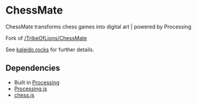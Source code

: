 # ChessMate
ChessMate transforms chess games into digital art | powered by Processing

Fork of [/TribeOfLions/ChessMate](https://github.com/TribeOfLions/ChessMate)

See  [kaleido.rocks](http://www.kaleido.rocks/ChessMate/) for further details.


## Dependencies

* Built in [Processing](https://processing.org/)
*  [Processing.js](http://processingjs.org/)
* [chess.js](https://github.com/jhlywa/chess.js/blob/master/README.md)
